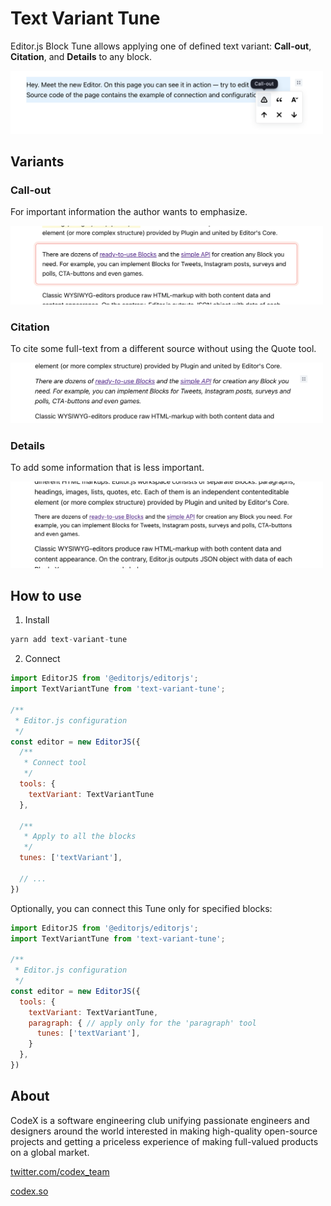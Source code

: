 # Text Variant Tune

Editor.js Block Tune allows applying one of defined text variant: **Call-out**, **Citation**, and **Details** to any block.

<img src="./assets/tunes-overview.png" style="max-width: 500px" />

## Variants

### Call-out

For important information the author wants to emphasize.

<img src="./assets/call-out.png" style="max-width: 500px" />

### Citation

To cite some full-text from a different source without using the Quote tool.

<img src="./assets/citation.png" style="max-width: 500px" />

### Details

To add some information that is less important.

<img src="./assets/details.png" style="max-width: 500px" />

## How to use

1. Install

```js
yarn add text-variant-tune
```

2. Connect

```js
import EditorJS from '@editorjs/editorjs';
import TextVariantTune from 'text-variant-tune';

/**
 * Editor.js configuration
 */
const editor = new EditorJS({
  /**
   * Connect tool
   */
  tools: {
    textVariant: TextVariantTune
  },

  /**
   * Apply to all the blocks
   */
  tunes: ['textVariant'],

  // ...
})
```

Optionally, you can connect this Tune only for specified blocks:

```js
import EditorJS from '@editorjs/editorjs';
import TextVariantTune from 'text-variant-tune';

/**
 * Editor.js configuration
 */
const editor = new EditorJS({
  tools: {
    textVariant: TextVariantTune,
    paragraph: { // apply only for the 'paragraph' tool
      tunes: ['textVariant'],
    }
  },
})
```

## About

CodeX is a software engineering club unifying passionate engineers and designers around the world interested in making high-quality open-source projects and getting a priceless experience of making full-valued products on a global market.

[twitter.com/codex_team](https://twitter.com/codex_team)

[codex.so](https://codex.so)

